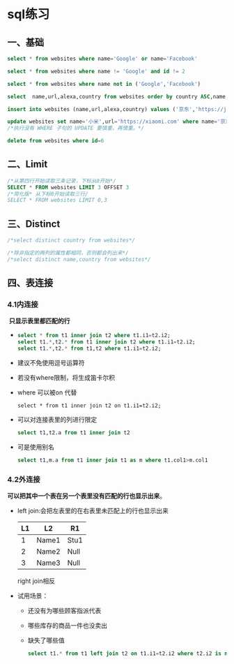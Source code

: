 # sql练习

## 一、基础

```sql
select * from websites where name='Google' or name='Facebook'

select * from websites where name != 'Google' and id != 2

select * from websites where name not in ('Google','Facebook')

select  name,url,alexa,country from websites order by country ASC,name desc

insert into websites (name,url,alexa,country) values ('京东','https://jingdong.com','45','CN')

update websites set name='小米',url='https://xiaomi.com' where name='京东'
/*执行没有 WHERE 子句的 UPDATE 要慎重，再慎重。*/

delete from websites where id=6
```

## 二、Limit

```sql
/*从第四行开始读取三条记录，下标从0开始*/
SELECT * FROM websites LIMIT 3 OFFSET 3
/*简化版* 从下标0开始读取三行/
SELECT * FROM websites LIMIT 0,3
```

## 三、Distinct

```sql
/*select distinct country from websites*/

/*除非指定的两列的属性都相同，否则都会列出来*/
/*select distinct name,country from websites*/
```

## 四、表连接

### 4.1内连接

​		**只显示表里都匹配的行**

- ```sql
  select * from t1 inner join t2 where t1.i1=t2.i2;
  select t1.*,t2.* from t1 inner join t2 where t1.i1=t2.i2;
  select t1.*,t2.* from t1,t2 where t1.i1=t2.i2;
  ```

- 建议不免使用逗号运算符

- 若没有where限制，将生成笛卡尔积

- where 可以被on  代替

  ```
  select * from t1 inner join t2 on t1.i1=t2.i2;
  ```

- 可以对连接表里的列进行限定

  ```sql
  select t1,t2.a from t1 inner join t2
  ```

- 可是使用别名

  ```sql
  select t1,m.a from t1 inner join t1 as m where t1.col1>m.col1
  ```

  

### 4.2外连接

​		**可以把其中一个表在另一个表里没有匹配的行也显示出来**。

- left join:会把左表里的在右表里未匹配上的行也显示出来

  | L1   | L2    | R1   |
  | ---- | ----- | ---- |
  | 1    | Name1 | Stu1 |
  | 2    | Name2 | Null |
  | 3    | Name3 | Null |

  right join相反

- 试用场景：

  - 还没有为哪些顾客指派代表

  - 哪些库存的商品一件也没卖出

  - 缺失了哪些值

    ```sql
    select t1.* from t1 left join t2 on t1.i1=t2.i2 where t2.i2 is null
    ```
